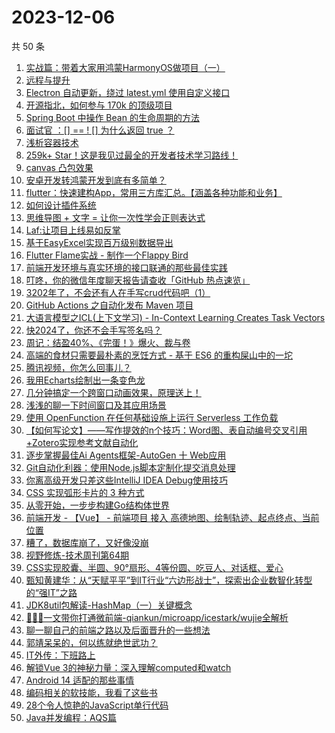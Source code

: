 # 2023-12-06

共 50 条

<!-- BEGIN JUEJIN -->
<!-- 最后更新时间 2023-12-06 01:05:00 +0800 -->
1. [实战篇：带着大家用鸿蒙HarmonyOS做项目（一）](https://juejin.cn/post/7307889500545400851)
1. [远程与提升](https://juejin.cn/post/7308677117441507337)
1. [Electron 自动更新，绕过 latest.yml 使用自定义接口](https://juejin.cn/post/7307723753907486757)
1. [开源指北，如何参与 170k 的顶级项目](https://juejin.cn/post/7308371444371718144)
1. [ Spring Boot 中操作 Bean 的生命周期的方法](https://juejin.cn/post/7307598451260096522)
1. [面试官 ：[] == ! [] 为什么返回 true ？](https://juejin.cn/post/7308536984028856346)
1. [浅析容器技术](https://juejin.cn/post/7307066283710545946)
1. [259k+ Star！这是我见过最全的开发者技术学习路线！](https://juejin.cn/post/7308395410581454884)
1. [canvas 凸包效果](https://juejin.cn/post/7307856698975158298)
1. [安卓开发转鸿蒙开发到底有多简单？](https://juejin.cn/post/7308001278420320275)
1. [flutter：快速建构App，常用三方库汇总。【涵盖各种功能和业务】](https://juejin.cn/post/7308553288399355930)
1. [如何设计插件系统](https://juejin.cn/post/7307857937698471974)
1. [思维导图 + 文字 = 让你一次性学会正则表达式](https://juejin.cn/post/7308434215811956786)
1. [Laf:让项目上线易如反掌](https://juejin.cn/post/7307857550725054502)
1. [基于EasyExcel实现百万级别数据导出](https://juejin.cn/post/7307891898014040098)
1. [Flutter Flame实战 - 制作一个Flappy Bird](https://juejin.cn/post/7307501392788733988)
1. [前端开发环境与真实环境的接口联通的那些最佳实践](https://juejin.cn/post/7307544166446891020)
1. [叮咚，你的微信年度聊天报告请查收「GitHub 热点速览」](https://juejin.cn/post/7308434274780626982)
1. [3202年了，不会还有人在手写crud代码吧（1）](https://juejin.cn/post/7308395410582306852)
1. [GitHub Actions 之自动化发布 Maven 项目](https://juejin.cn/post/7307989145212125193)
1. [大语言模型之ICL(上下文学习) - In-Context Learning Creates Task Vectors](https://juejin.cn/post/7307838693145837602)
1. [快2024了，你还不会手写签名吗？](https://juejin.cn/post/7308556086323593242)
1. [周记：结盈40%、《完蛋！》爆火、裁与卷](https://juejin.cn/post/7307838693147213858)
1. [高端的食材只需要最朴素的烹饪方式 - 基于 ES6 的重构屎山中的一坨](https://juejin.cn/post/7308544329906634771)
1. [腾讯视频，你怎么回事儿？](https://juejin.cn/post/7308170668113444916)
1. [我用Echarts绘制出一条变色龙](https://juejin.cn/post/7308583491935387686)
1. [几分钟搞定一个跨窗口动画效果，原理送上！](https://juejin.cn/post/7308219746830237722)
1. [浅浅的聊一下时间窗口及其应用场景](https://juejin.cn/post/7308610896803201060)
1. [使用 OpenFunction 在任何基础设施上运行 Serverless 工作负载](https://juejin.cn/post/7307596762224066594)
1. [【如何写论文】——写作提效的n个技巧：Word图、表自动编号交叉引用 +Zotero实现参考文献自动化](https://juejin.cn/post/7308219746830221338)
1. [逐步掌握最佳Ai Agents框架-AutoGen 十 Web应用](https://juejin.cn/post/7308230350374420506)
1. [Git自动化利器：使用Node.js脚本定制化提交消息处理](https://juejin.cn/post/7307857584883171366)
1. [你离高级开发只差这些IntelliJ IDEA Debug使用技巧](https://juejin.cn/post/7308539123537592357)
1. [CSS 实现弧形卡片的 3 种方式](https://juejin.cn/post/7308434314777788426)
1. [从零开始，一步步构建Go结构体世界](https://juejin.cn/post/7307723834705575963)
1. [前端开发 - 【Vue】 - 前端项目 接入 高德地图、绘制轨迹、起点终点、当前位置](https://juejin.cn/post/7308519016976728099)
1. [糟了，数据库崩了，又好像没崩](https://juejin.cn/post/7307889500545122323)
1. [视野修炼-技术周刊第64期](https://juejin.cn/post/7308219810302476339)
1. [CSS实现胶囊、半圆、90°扇形、4等份圆、吃豆人、对话框、爱心](https://juejin.cn/post/7308414837289271296)
1. [甄知黄建华：从“天赋平平”到IT行业“六边形战士”，探索出企业数智化转型的“强IT”之路](https://juejin.cn/post/7307857575508656166)
1. [JDK8util包解读-HashMap（一）关键概念](https://juejin.cn/post/7307648485921128502)
1. [🥇🥇🥇一文带你打通微前端-qiankun/microapp/icestark/wujie全解析](https://juejin.cn/post/7308583491934994470)
1. [聊一聊自己的前端之路以及后面晋升的一些想法](https://juejin.cn/post/7308553288398995482)
1. [郭靖呆呆的，何以练就绝世武功？](https://juejin.cn/post/7307540077512949799)
1. [IT外传：下班路上](https://juejin.cn/post/7308782796952502322)
1. [ 解锁Vue 3的神秘力量：深入理解computed和watch](https://juejin.cn/post/7308563909560549391)
1. [Android 14 适配的那些事情](https://juejin.cn/post/7308434314777772042)
1. [编码相关的软技能，我看了这些书](https://juejin.cn/post/7307857918594760742)
1. [28个令人惊艳的JavaScript单行代码](https://juejin.cn/post/7307963529872605218)
1. [Java并发编程：AQS篇](https://juejin.cn/post/7307723738753499163)
<!-- END JUEJIN -->
